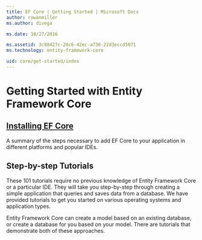 ```yaml
---
title: EF Core | Getting Started | Microsoft Docs
author: rowanmiller
ms.author: divega

ms.date: 10/27/2016

ms.assetid: 3c88427c-20c6-42ec-a736-22d3eccd5071
ms.technology: entity-framework-core

uid: core/get-started/index
---
```

# Getting Started with Entity Framework Core

## [Installing EF Core](install/index.md)

A summary of the steps necessary to add EF Core to your application in different platforms and popular IDEs.

## Step-by-step Tutorials

These 101 tutorials require no previous knowledge of Entity Framework Core or a particular IDE. They will take you step-by-step through creating a simple application that queries and saves data from a database. We have provided tutorials to get you started on various operating systems and application types.

Entity Framework Core can create a model based on an existing database, or create a database for you based on your model. There are tutorials that demonstrate both of these approaches.
